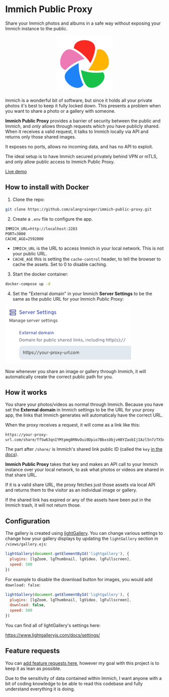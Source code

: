 # Immich Public Proxy

Share your Immich photos and albums in a safe way without exposing your Immich instance to the public.

<p align="center" width="100%">
<img src="public/images/immich.png" width="180" height="180">
</p>

Immich is a wonderful bit of software, but since it holds all your private photos it's best to keep it fully locked down.
This presents a problem when you want to share a photo or a gallery with someone.

**Immich Public Proxy** provides a barrier of security between the public and Immich, and _only_ allows through requests
which you have publicly shared. When it receives a valid request, it talks to Immich locally via API and returns only
those shared images.

It exposes no ports, allows no incoming data, and has no API to exploit.

The ideal setup is to have Immich secured privately behind VPN or mTLS, and only allow public access to Immich Public Proxy.

[Live demo](https://immich-demo.note.sx/share/ffSw63qnIYMtpmg0RNvOui0Dpio7BbxsObjvH8YZaobIjIAzl5n7zTX5d6EDHdOYEvo)

## How to install with Docker

1. Clone the repo:

```bash
git clone https://github.com/alangrainger/immich-public-proxy.git
```

2. Create a `.env` file to configure the app.

```
IMMICH_URL=http://localhost:2283
PORT=3000
CACHE_AGE=2592000
```

- `IMMICH_URL` is the URL to access Immich in your local network. This is not your public URL.
- `CACHE_AGE` this is setting the `cache-control` header, to tell the browser to cache the assets. Set to 0 to disable caching.

3. Start the docker container:

```bash
docker-compose up -d
```

4. Set the "External domain" in your Immich **Server Settings** to be the same as the public URL for your Immich Public Proxy:

<img src="public/images/server-settings.png" width="400" height="182">

Now whenever you share an image or gallery through Immich, it will automatically create the
correct public path for you.

## How it works

You share your photos/videos as normal through Immich. Because you have set the **External domain** in Immich settings
to be the URL for your proxy app, the links that Immich generates will automaticaly have the correct URL.

When the proxy receives a request, it will come as a link like this:

```
https://your-proxy-url.com/share/ffSw63qnIYMtpmg0RNvOui0Dpio7BbxsObjvH8YZaobIjIAzl5n7zTX5d6EDHdOYEvo
```

The part after `/share/` is Immich's shared link public ID (called the `key` [in the docs](https://immich.app/docs/api/get-my-shared-link)).

**Immich Public Proxy** takes that key and makes an API call to your Immich instance over your local network, to ask what 
photos or videos are shared in that share URL.

If it is a valid share URL, the proxy fetches just those assets via local API and returns them to the visitor as an 
individual image or gallery.

If the shared link has expired or any of the assets have been put in the Immich trash, it will not return those.

## Configuration

The gallery is created using [lightGallery](https://github.com/sachinchoolur/lightGallery). You can change various settings to change how your gallery displays by
updating the `lightGallery` section in `/views/gallery.ejs`:

```javascript
lightGallery(document.getElementById('lightgallery'), {
  plugins: [lgZoom, lgThumbnail, lgVideo, lgFullscreen],
  speed: 500
})
```

For example to disable the download button for images, you would add `download: false`:

```javascript
lightGallery(document.getElementById('lightgallery'), {
  plugins: [lgZoom, lgThumbnail, lgVideo, lgFullscreen],
  download: false,
  speed: 500
})
```

You can find all of lightGallery's settings here:

https://www.lightgalleryjs.com/docs/settings/

## Feature requests

You can [add feature requests here](https://github.com/alangrainger/immich-public-proxy/discussions/categories/feature-requests?discussions_q=is%3Aopen+category%3A%22Feature+Requests%22+sort%3Atop),
however my goal with this project is to keep it as lean as possible. 

Due to the sensitivity of data contained within Immich, I want anyone with a bit of coding knowledge
to be able to read this codebase and fully understand everything it is doing.
